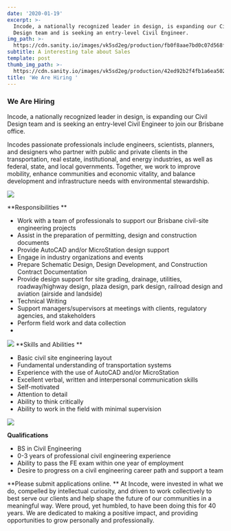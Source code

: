 ```yaml
---
date: '2020-01-19'
excerpt: >-
  Incode, a nationally recognized leader in design, is expanding our Civil
  Design team and is seeking an entry-level Civil Engineer.
img_path: >-
  https://cdn.sanity.io/images/vk5sd2eg/production/fb0f8aae7bd0c07d568fd7070cc61daae1ef7f57-500x530.gif
subtitle: A interesting tale about Sales
template: post
thumb_img_path: >-
  https://cdn.sanity.io/images/vk5sd2eg/production/42ed92b2f4fb1a6ea5021cf9445110f1b7fcbb50-654x354.gif
title: 'We Are Hiring '
---
```

### We Are Hiring 

Incode, a nationally recognized leader in design, is expanding our Civil Design team and is seeking an entry-level Civil Engineer to join our Brisbane office.

Incodes passionate professionals include engineers, scientists, planners, and designers who partner with public and private clients in the transportation, real estate, institutional, and energy industries, as well as federal, state, and local governments. Together, we work to improve mobility, enhance communities and economic vitality, and balance development and infrastructure needs with environmental stewardship.

![](https://cdn.sanity.io/images/vk5sd2eg/production/d04a4ef2985dad504628815884a0d61bec0c2bba-727x278.gif?h=100&fit=max)

**Responsibilities
**
- Work with a team of professionals to support our Brisbane civil-site engineering projects
- Assist in the preparation of permitting, design and construction documents
- Provide AutoCAD and/or MicroStation design support
- Engage in industry organizations and events
- Prepare Schematic Design, Design Development, and Construction Contract Documentation
- Provide design support for site grading, drainage, utilities, roadway/highway design, plaza design, park design, railroad design and aviation (airside and landside)
- Technical Writing
- Support managers/supervisors at meetings with clients, regulatory agencies, and stakeholders
- Perform field work and data collection
- 
![](https://cdn.sanity.io/images/vk5sd2eg/production/fb2a90751ed7b923a072dda8bcf434226cf02e32-800x600.gif?w=1000&h=1000&fit=max)
**Skills and Abilities
**
- Basic civil site engineering layout
- Fundamental understanding of transportation systems
- Experience with the use of AutoCAD and/or MicroStation
- Excellent verbal, written and interpersonal communication skills
- Self-motivated
- Attention to detail
- Ability to think critically
- Ability to work in the field with minimal supervision

![](https://cdn.sanity.io/images/vk5sd2eg/production/4b24d0a8ef13d572dddbc7fc470a3735e4c89836-420x841.png?w=1000&h=1000&fit=max)

**Qualifications**

- BS in Civil Engineering
- 0-3 years of professional civil engineering experience
- Ability to pass the FE exam within one year of employment
- Desire to progress on a civil engineering career path and support a team

**Please submit applications online.
**
At Incode, were invested in what we do, compelled by intellectual curiosity, and driven to work collectively to best serve our clients and help shape the future of our communities in a meaningful way. Were proud, yet humbled, to have been doing this for 40 years. We are dedicated to making a positive impact, and providing opportunities to grow personally and professionally.